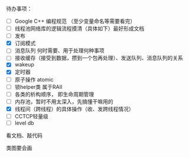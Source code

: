 待办事项：

- [ ] Google C++ 编程规范 （至少变量命名等需要看完）
- [ ] 线程池网络库的逻辑流程摸清（具体如下）最好形成文档
- [ ] 发布
- [x] 订阅模式
- [ ] 消息队列 何时需要、用于处理何种事项
- [ ] 接收缓存（接受到数据，攒到一个包再处理）、发送队列、消息队列的关系
- [x] wakeup
- [x] 定时器
- [ ] 原子操作 atomic
- [ ] 锁helper类  属于RAII
- [ ] 各类的析构顺序， 即生命周期管理
- [ ] 内存池，暂时不用太深入，先搞懂干嘛用的
- [x] 线程间（跨线程）的具体操作（收、发跨线程情况）
- [ ] CCTCP轻量级 
- [ ] level db

看文档、敲代码

类图要会画